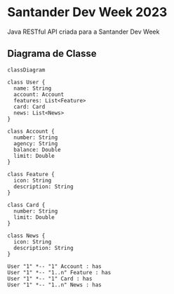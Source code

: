 # Santander Dev Week 2023
Java RESTful API criada para a Santander Dev Week

## Diagrama de Classe

```mermaid
classDiagram

class User {
  name: String
  account: Account
  features: List<Feature>
  card: Card
  news: List<News>
}

class Account {
  number: String
  agency: String
  balance: Double
  limit: Double
}

class Feature {
  icon: String
  description: String
}

class Card {
  number: String
  limit: Double
}

class News {
  icon: String
  description: String
}

User "1" *-- "1" Account : has
User "1" *-- "1..n" Feature : has
User "1" *-- "1" Card : has
User "1" *-- "1..n" News : has
```
